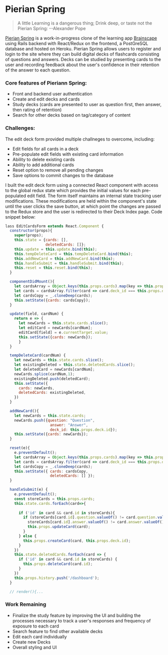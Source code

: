 # Pierian Spring

>A little Learning is a dangerous thing;
>Drink deep, or taste not the Pierian Spring:
--Alexander Pope

[Pierian Spring](https://pierian-spring.herokuapp.com/#/) is a work-in-progress clone of the learning app [Brainscape](https://www.brainscape.com) using Rails backend with React/Redux on the frontend, a PostGreSQL database and hosted on Heroku.  Pierian Spring allows users to register and login to the site where they can build digital decks of flashcards consisting of questions and answers.  Decks can be studied by presenting cards to the user and recording feedback about the user's confidence in their retention of the answer to each question.

### Core features of Pieriann Spring:
   - Front and backend user authentication
   - Create and edit decks and cards
   - Study decks (cards are presented to user as question first, then answer, then rating of retention)
   - Search for other decks based on tag/category of content
  
### Challenges:

The edit deck form provided multiple challneges to overcome, including:
-   Edit fields for all cards in a deck
-   Pre-populate edit fields with existing card information
-   Ability to delete existing cards
-   Ability to add additional cards
-   Reset option to remove all pending changes
-   Save options to commit changes to the database

I built the edit deck form using a connected React component with access to the global redux state which provides the initial values for each pre-populated edit field.  The form itself maintains an internal state tracking user modifications.  These modifications are held within the component's state until the user clicks the save button, at which point the changes are passed to the Redux store and the user is redirected to their Deck Index page.  Code snippet below:

```js
lass EditCardsForm extends React.Component {
  constructor(props){
    super(props);
    this.state = {cards: [],
                  deletedCards: []};
    this.update = this.update.bind(this);
    this.tempDeleteCard = this.tempDeleteCard.bind(this);
    this.addNewCard = this.addNewCard.bind(this);
    this.handleSubmit = this.handleSubmit.bind(this);
    this.reset = this.reset.bind(this);
  }

  componentDidMount(){
    let cardsArray = Object.keys(this.props.cards).map(key => this.props.cards[key]);
    let cards = cardsArray.filter(card => card.deck_id === this.props.deck.id);
    let cardsCopy = _.cloneDeep(cards);
    this.setState({cards: cardsCopy});
  }

  update(field, cardNum) {
    return e => {
      let newCards = this.state.cards.slice();
      let editCard = newCards[cardNum];
      editCard[field] = e.currentTarget.value;
      this.setState({cards: newCards});
      }
  }

  tempDeleteCard(cardNum) {
    let newCards = this.state.cards.slice();
    let existingDeleted = this.state.deletedCards.slice();
    let deletedCard = newCards[cardNum];
    newCards.splice(cardNum,1);
    existingDeleted.push(deletedCard);
    this.setState({
      cards: newCards,
      deletedCards: existingDeleted,
    })
  }

  addNewCard(){
    let newCards = this.state.cards;
    newCards.push({question: "Question",
                    answer: "Answer",
                    deck_id: this.props.deck.id});
    this.setState({cards: newCards});
  }

  reset(e){
    e.preventDefault();
    let cardsArray = Object.keys(this.props.cards).map(key => this.props.cards[key]);
    let cards = cardsArray.filter(card => card.deck_id === this.props.deck.id);
    let cardsCopy = _.cloneDeep(cards);
    this.setState({ cards: cardsCopy,
                    deletedCards: [] });
  }

  handleSubmit(e) {
    e.preventDefault();
    const storeCards = this.props.cards;
    this.state.cards.forEach(card=>{
      
      if ('id' in card && card.id in storeCards){
        if (storeCards[card.id].question.valueOf() != card.question.valueOf() ||
          storeCards[card.id].answer.valueOf() != card.answer.valueOf()){
          this.props.updateCard(card);
        }
      } else {
        this.props.createCard(card, this.props.deck.id);
      }
    })
    this.state.deletedCards.forEach(card => {
      if ('id' in card && card.id in storeCards) {
        this.props.deleteCard(card.id);
      }
    })
    this.props.history.push('/dashboard');
  }

  // render(){...

```

### Work Remaining
- Finalize the study feature by improving the UI and building the processes necessary to track a user's responses and frequency of exposure to each card
- Search feature to find other available decks
- Edit each card individually
- Create new Decks
- Overall styling and UI

